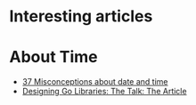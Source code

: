 Interesting articles
=====================

# About Time

* [37 Misconceptions about date and time](https://www.meziantou.net/misconceptions-about-date-and-time.htm)
* [Designing Go Libraries: The Talk: The Article](https://abhinavg.net/2022/12/06/designing-go-libraries/)